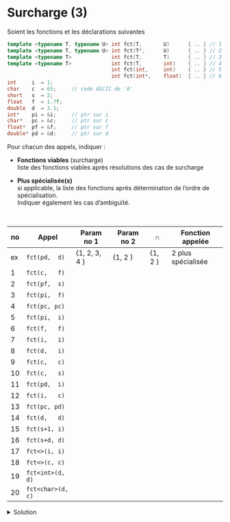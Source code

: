 # Surcharge (3)

Soient les fonctions et les déclarations suivantes

~~~cpp
template <typename T, typename U> int fct(T,       U)      { .. } // 1
template <typename T, typename U> int fct(T*,      U)      { .. } // 2
template <typename T>             int fct(T,       T)      { .. } // 3
template <typename T>             int fct(T,       int)    { .. } // 4
                                  int fct(int,     int)    { .. } // 5
                                  int fct(int*,    float)  { .. } // 6
int     i  = 1;
char    c  = 65;     // code ASCII de 'A'
short   s  = 2;
float   f  = 1.7f;
double  d  = 3.1;
int*    pi = &i;     // ptr sur i
char*   pc = &c;     // ptr sur c
float*  pf = &f;     // ptr sur f
double* pd = &d;     // ptr sur d
~~~

Pour chacun des appels, indiquer :

- **Fonctions viables** (surcharge)<br>
liste des fonctions viables après résolutions des cas de surcharge

- **Plus spécialisée(s)**<br>
si applicable, la liste des fonctions après détermination de l’ordre de spécialisation.<br>
Indiquer également les cas d’ambiguïté.

<br>

| no | Appel            | Param no 1         | Param no 2         | ∩                  | Fonction appelée   |
|----|------------------|--------------------|--------------------|--------------------|--------------------|
| ex | `fct(pd,  d)`    | {1, 2, 3, 4      } | {1, 2            } | {1, 2            } | 2 plus spécialisée |
|  1 | `fct(c,   f)`    |                    |                    |                    |                    |
|  2 | `fct(pf,  s)`    |                    |                    |                    |                    |
|  3 | `fct(pi,  f)`    |                    |                    |                    |                    |
|  4 | `fct(pc, pc)`    |                    |                    |                    |                    |
|  5 | `fct(pi,  i)`    |                    |                    |                    |                    |
|  6 | `fct(f,   f)`    |                    |                    |                    |                    |
|  7 | `fct(i,   i)`    |                    |                    |                    |                    |
|  8 | `fct(d,   i)`    |                    |                    |                    |                    |
|  9 | `fct(c,   c)`    |                    |                    |                    |                    |
| 10 | `fct(c,   s)`    |                    |                    |                    |                    |
| 11 | `fct(pd,  i)`    |                    |                    |                    |                    |
| 12 | `fct(i,   c)`    |                    |                    |                    |                    |
| 13 | `fct(pc, pd)`    |                    |                    |                    |                    |
| 14 | `fct(d,   d)`    |                    |                    |                    |                    |
| 15 | `fct(s+1, i)`    |                    |                    |                    |                    |
| 16 | `fct(s+d, d)`    |                    |                    |                    |                    |
| 17 | `fct<>(i, i)`    |                    |                    |                    |                    |
| 18 | `fct<>(c, c)`    |                    |                    |                    |                    |
| 19 | `fct<int>(d, d)` |                    |                    |                    |                    |
| 20 | `fct<char>(d, c)`|                    |                    |                    |                    |

<details>
<summary>Solution</summary>

| no | Appel            | Param no 1         | Param no 2         | ∩                  | Fonction appelée   |
|----|------------------|--------------------|--------------------|--------------------|--------------------|
| ex | `fct(pd,  d)`    | {1, 2, 3, 4      } | {1, 2            } | {1, 2            } | 2 plus spécialisée |
|  1 | `fct(c,   f)`    | {1,    3, 4      } | {1,              } | {1               } | 1                  |
|  2 | `fct(pf,  s)`    | {1, 2, 3, 4      } | {1, 2            } | {1, 2            } | 2 plus spécialisée |
|  3 | `fct(pi,  f)`    | {1, 2, 3, 4,    6} | {1, 2,          6} | {1, 2,          6} | 6 plus spécialisée |
|  4 | `fct(pc, pc)`    | {1, 2, 3, 4      } | {1, 2, 3         } | {   2, 3         } | ambiguité {2, 3}   |
|  5 | `fct(pi,  i)`    | {1, 2, 3, 4,    6} | {1, 2,    4      } | {   2,    4      } | ambiguité {2, 4}   |
|  6 | `fct(f,   f)`    | {1,    3, 4      } | {1,    3         } | {1,    3         } | 3 plus spécialisée |
|  7 | `fct(i,   i)`    | {1,    3, 4, 5   } | {1,    3, 4, 5   } | {1,    3, 4, 5   } | 5 plus spécialisée |
|  8 | `fct(d,   i)`    | {1,    3, 4      } | {1,       4      } | {1,       4      } | 4 plus spécialisée |
|  9 | `fct(c,   c)`    | {1,    3, 4      } | {1,    3         } | {1,    3         } | 3 plus spécialisée |
| 10 | `fct(c,   s)`    | {1,    3, 4      } | {1               } | {1               } | 1                  |
| 11 | `fct(pd,  i)`    | {1, 2, 3, 4      } | {1, 2,    4      } | {   2,    4      } | ambiguité {2, 4}   |
| 12 | `fct(i,   c)`    | {1,    3, 4, 5   } | {1               } | {1               } | 1                  |
| 13 | `fct(pc, pd)`    | {1, 2, 3, 4      } | {1, 2            } | {   2            } | 2                  |
| 14 | `fct(d,   d)`    | {1,    3, 4      } | {1,    3         } | {1,    3         } | 3 plus spécialisée |
| 15 | `fct(s+1, i)`    | {1,    3, 4, 5   } | {1,    3, 4, 5   } | {1,    3, 4, 5   } | 5 plus spécialisée |
| 16 | `fct(s+d, d)`    | {1,    3, 4      } | {1,    3         } | {1,    3         } | 3 plus spécialisée |
| 17 | `fct<>(i, i)`    | {1,    3, 4      } | {1,    3, 4      } | {1,    3, 4      } | ambiguité {3, 4}   |
| 18 | `fct<>(c, c)`    | {1,    3, 4      } | {1,    3         } | {1,    3         } | 3 plus spécialisée |
| 19 | `fct<int>(d, d)` | {1,    3, 4      } | {1               } | {1               } | 1                  |
| 20 | `fct<char>(d, c)`| {1,    3, 4      } | {1,    3         } | {1,    3         } | 3 plus spécialisée |

</details>
